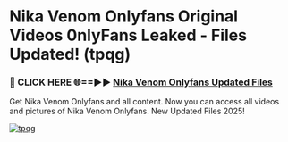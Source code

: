 # Nika Venom Onlyfans Original Videos 0nlyFans Leaked - Files Updated! (tpqg)

<h3>🔴 CLICK HERE 🌐==►► <a href="https://tinyurl.com/ehrbuxhb" rel="nofollow">Nika Venom Onlyfans Updated Files</a></h3>

Get Nika Venom Onlyfans and all content. Now you can access all videos and pictures of Nika Venom Onlyfans. New Updated Files 2025!

[![tpqg](https://i.imgur.com/lVYEuWS.gif)](https://tinyurl.com/ehrbuxhb)
